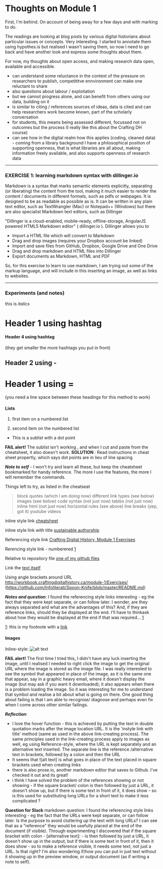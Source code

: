 # Thoughts on Module 1 

First, I'm behind. On account of being away for a few days and with marking to do. 

The readings are looking at blog posts by various digital historians about particular issues or concepts.  Very interesting.  I started to annotate them using hypothes.is but realised I wasn't saving them, so now I need to go back and have another look and express some thoughts about them.  

For now, my thoughts about open access, and making research data open, available and accessible. 
- can understand some reluctance in the context of the pressure on researchers to publish, competititve ennvironment can make one reluctant to share
- also questions about labour / exploitation 
- but we cannot progress alone, and can benefit from others using our data, building on it 
- is similar to citing / references sources of ideas, data is cited and can help researchers work become known, part of the scholarly conversation
- for students, this means being assessed different, focussed not on outcomes but the process (I really like this about the Crafting DH course)
- can see how in the digital realm how this applies (coding, cleaned data) - coming from a library background I have a philosophical position of supporting openness, that is what libraries are all about, making information freely available, and also supports openness of research data
---

### EXERCISE 1: learning markdown syntax with dillinger.io

Markdown is a syntax that marks semantic elements explicitly, separating (or liberating) the content from the tool, making it much easier to render the content / documents in different formats, such as pdfs or webpages. It is designed to be as readable as possible as is.   It can be written in any plain text editor, such as TextWrangler (Mac) or Notepad++ (Windows) but there are also specialist Markdown text editors, such as Dillinger

"Dillinger is a cloud-enabled, mobile-ready, offline-storage, AngularJS powered HTML5 Markdown editor" ( dillinger.io ). Dillinger allows you to 

  - Import a HTML file which will convert to Markdown
  - Drag and drop images (requires your Dropbox account be linked)
  - Import and save files from GitHub, Dropbox, Google Drive and One Drive
  - Drag and drop markdown and HTML files into Dillinger
  - Export documents as Markdown, HTML and PDF

So, for this exercise to learn to use markdown, I am trying out some of the markup language, and will include in this inserting an image, as well as links to websites. 

------

### Experiments (and notes)

this is *italics*
# Header 1 using hashtag
#### Header 4 using hashtag
(they get smaller the more hashtags you put in front)

Header 2 using -
----
Header 1 using =
===
(you need a line space between these headings for this method to work)

#### Lists 
1. first item on a numbered list

2. second item on the numbered list 
* This is a sublist with a dot point 

**FAIL alert!**  The sublist isn't working , and when I cut and paste from the cheatsheet, it also doesn't work. 
**SOLUTION** :  Read instructions in cheat sheet propertly, which says dot points are in lieu of line spacing

**_Note to self_** - I won't try and learn all these, but keep the cheatsheet bookmarked for handy reference.  The more I use the features, the more I will remember the commands. 

Things left to try, as listed in the cheatseat  
> block quotes (which I am doing now)
> different link types (see below)
> images (see below)
> code syntax (not just now)
> tables (not just now)
> inline html (not just now)
> horizontal rules (see above)
> line breaks (yep, got it)
> youtube videos 

inline style link [cheatsheet](https://github.com/adam-p/markdown-here/wiki/Markdown-Cheatsheet)

inline style link with title [sustainable authorship](https://programminghistorian.org/lessons/sustainable-authorship-in-plain-text-using-pandoc-and-markdown "plain text using pandoc and markdown")

Referencing style link [Crafting Digital History, Module 1 Exercises]

Rerencing style link - numberered [1]

Relative to repository file [one of my github files](https://github.com/Infoliterati/Spoon-Knife/blob/master/README.md)

Link the [text itself]

Using angle brackets around URL <http://workbook.craftingdigitalhistory.ca/module-1/Exercises/>
(https://github.com/Infoliterati/Spoon-Knife/blob/master/README.md)

[Crafting Digital History, Module 1 Exercises]: http://workbook.craftingdigitalhistory.ca/module-1/Exercises/
[1]: http://workbook.craftingdigitalhistory.ca/module-1/Exercises/

[text itself]: http://workbook.craftingdigitalhistory.ca/module-1/Exercises/

**_Notes and question_**:
I found the referencing style links interesting - eg the fact that they were kept separate, or can follow later.  I wonder, are they always separated and what are the advantages of this? And, if they are reference links, should they be displayed at the end.  I'll have to thinkask about how they would be displayed at the end if that was required... [1]

[1]: this is my footnote with a [link](https://infoliterati.com)


#### Images

Inline-style: 
![alt text](https://cdn.pixabay.com/photo/2016/11/03/15/41/vintage-1794705_960_720.jpg "Mad Hatter's tea party")
 
**FAIL alert!**  The first time I tried this, I didn't have any luck inserting the image, until I realised I needed to right click the image to get the original URL where the image is stored as the image file.  I was really interested to see the symbol that appeared in place of the image, as it is the same one that appear, say in a graphic heavy email, where it doesn't display the image (but may ask if you want it downloaded); it also appears when there is a problem loading the image. So it was interesting for me to understand that symbol and realise a bit about what is going on there. One good thing about failing is that I am able to recognise/ diagnose and perhaps even fix when I come across other similar failings.

**_Reflection_**:  
- I love the hover function - this is achieved by putting the text in double quotation marks after the image location URL.  It is the 'instyle link with title' method (same as used in the above link-creating process). The same principles used in the link-creating process apply to images as well, eg using Reference-style, where the URL is kept separately and an alternative text inserted. The separate line is the reference /alternative text in brackets, followed by a colon and then the URL    
- It seems that  ![alt text] is what goes in place of the text placed in square brackets used when creating links
- there is also prose.io, another markdown editor that saves to Github. I've checked it out and its great!
- i think I have solved the problem of the references showing or not showing - if the square bracket/ colon is then followed by just a URL, it doesn't show up, but if there is some text in front of it, it does show - so is this used for substituting long URLs for a short text to make it less complicated ?
 
**Question for Slack**
markdown question:  I found the referencing style links interesting - eg the fact that the URLs were kept separate, or can follow later. Is the purpose to avoid cluttering up the text with long URLs?  I can see that as a "reference" they would be usefully placed at the end of the document (if visible). Through experimenting I discovered that if the square bracket with colon - [alternative text]: -  is then followed by just a URL, it doesn't show up in the output, but if there is some text in front of it, then it does show - so to make a reference visible, it needs some text, not just a URL. Is that right?  I'm also wondering if/how you can put in just text without it showing up in the preview window, or output document (as if writing a note to self).



 

 








 

 
 


 


